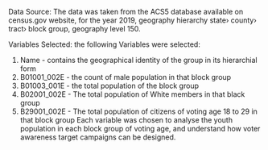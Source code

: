 Data Source:
The data was taken from the ACS5 database available on census.gov website, for the year 2019, geography hierarchy state› county› tract› block group, geography level 150.

Variables Selected:
the following Variables were selected:
1. Name - contains the geographical identity of the group in its hierarchial form
2. B01001_002E  - the count of male population in that block group
3. B01003_001E - the total population of the block group
4. B02001_002E - The total population of White members in that black group
5. B29001_002E - The total population of citizens of voting age 18 to 29 in that block group
Each variable was chosen to analyse the youth population in each block group of voting age, and understand how voter awareness target campaigns can be designed.



